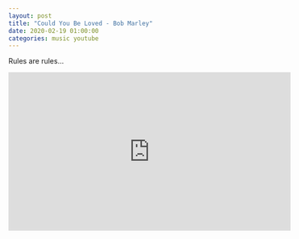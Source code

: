 ```yaml
---
layout: post
title: "Could You Be Loved - Bob Marley"
date: 2020-02-19 01:00:00
categories: music youtube
---
```

Rules are rules...


<iframe width="560" height="315" src="https://www.youtube.com/embed/7_puwOpH-EQ" frameborder="0" allow="accelerometer; autoplay; encrypted-media; gyroscope; picture-in-picture" allowfullscreen></iframe>
